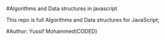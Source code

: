 #Algorithms and Data structures in javascript

This repo is full Algorithms and Data structures for JavaScript;

#Author: Yussif Mohammed(CODED)